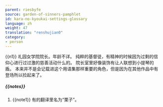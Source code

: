 ```yaml
---
parent: riesbyfe
source: garden-of-sinners-pamphlet
id: kara-no-kyoukai-settings-glossary
language: zh
weight: 47
translation: "renshujian0"
category:
- person
---
```


{{n1}}
礼园女学院院长。年龄不详。
纯粹的基督徒，有精神的时候因为过剩的信仰心进行过过激的慈善活动什么的。
院长室里好像装饰有让人联想到小提琴的盾。
本来并不是会记载进这个用语集那样重要的角色，但是因为在其他作品中有登场所以捡起来了。

##### {{notes}}

1. {{note1}} 有的翻译里名为“栗子”。
